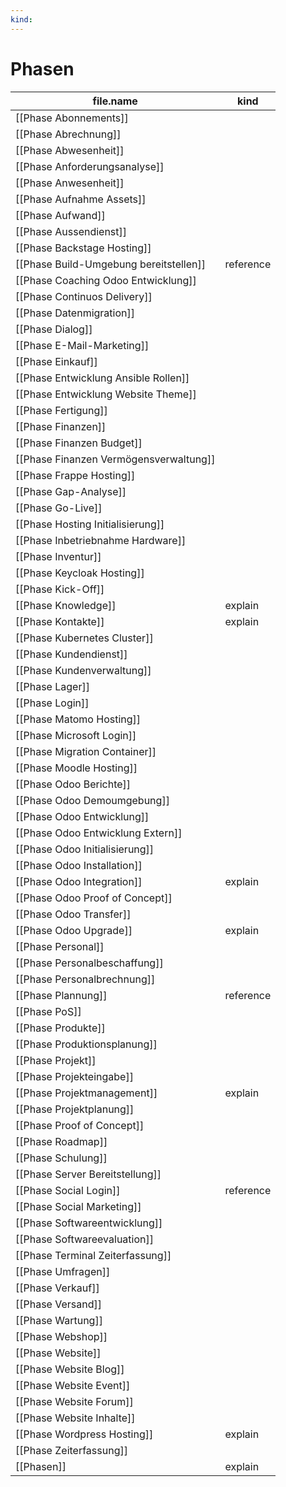 ```yaml
---
kind:
---
```

# Phasen
| file.name | kind |
| --- | --- |
| [[Phase Abonnements]] |  |
| [[Phase Abrechnung]] |  |
| [[Phase Abwesenheit]] |  |
| [[Phase Anforderungsanalyse]] |  |
| [[Phase Anwesenheit]] |  |
| [[Phase Aufnahme Assets]] |  |
| [[Phase Aufwand]] |  |
| [[Phase Aussendienst]] |  |
| [[Phase Backstage Hosting]] |  |
| [[Phase Build-Umgebung bereitstellen]] | reference |
| [[Phase Coaching Odoo Entwicklung]] |  |
| [[Phase Continuos Delivery]] |  |
| [[Phase Datenmigration]] |  |
| [[Phase Dialog]] |  |
| [[Phase E-Mail-Marketing]] |  |
| [[Phase Einkauf]] |  |
| [[Phase Entwicklung Ansible Rollen]] |  |
| [[Phase Entwicklung Website Theme]] |  |
| [[Phase Fertigung]] |  |
| [[Phase Finanzen]] |  |
| [[Phase Finanzen Budget]] |  |
| [[Phase Finanzen Vermögensverwaltung]] |  |
| [[Phase Frappe Hosting]] |  |
| [[Phase Gap-Analyse]] |  |
| [[Phase Go-Live]] |  |
| [[Phase Hosting Initialisierung]] |  |
| [[Phase Inbetriebnahme Hardware]] |  |
| [[Phase Inventur]] |  |
| [[Phase Keycloak Hosting]] |  |
| [[Phase Kick-Off]] |  |
| [[Phase Knowledge]] | explain |
| [[Phase Kontakte]] | explain |
| [[Phase Kubernetes Cluster]] |  |
| [[Phase Kundendienst]] |  |
| [[Phase Kundenverwaltung]] |  |
| [[Phase Lager]] |  |
| [[Phase Login]] |  |
| [[Phase Matomo Hosting]] |  |
| [[Phase Microsoft Login]] |  |
| [[Phase Migration Container]] |  |
| [[Phase Moodle Hosting]] |  |
| [[Phase Odoo Berichte]] |  |
| [[Phase Odoo Demoumgebung]] |  |
| [[Phase Odoo Entwicklung]] |  |
| [[Phase Odoo Entwicklung Extern]] |  |
| [[Phase Odoo Initialisierung]] |  |
| [[Phase Odoo Installation]] |  |
| [[Phase Odoo Integration]] | explain |
| [[Phase Odoo Proof of Concept]] |  |
| [[Phase Odoo Transfer]] |  |
| [[Phase Odoo Upgrade]] | explain |
| [[Phase Personal]] |  |
| [[Phase Personalbeschaffung]] |  |
| [[Phase Personalbrechnung]] |  |
| [[Phase Plannung]] | reference |
| [[Phase PoS]] |  |
| [[Phase Produkte]] |  |
| [[Phase Produktionsplanung]] |  |
| [[Phase Projekt]] |  |
| [[Phase Projekteingabe]] |  |
| [[Phase Projektmanagement]] | explain |
| [[Phase Projektplanung]] |  |
| [[Phase Proof of Concept]] |  |
| [[Phase Roadmap]] |  |
| [[Phase Schulung]] |  |
| [[Phase Server Bereitstellung]] |  |
| [[Phase Social Login]] | reference |
| [[Phase Social Marketing]] |  |
| [[Phase Softwareentwicklung]] |  |
| [[Phase Softwareevaluation]] |  |
| [[Phase Terminal Zeiterfassung]] |  |
| [[Phase Umfragen]] |  |
| [[Phase Verkauf]] |  |
| [[Phase Versand]] |  |
| [[Phase Wartung]] |  |
| [[Phase Webshop]] |  |
| [[Phase Website]] |  |
| [[Phase Website Blog]] |  |
| [[Phase Website Event]] |  |
| [[Phase Website Forum]] |  |
| [[Phase Website Inhalte]] |  |
| [[Phase Wordpress Hosting]] | explain |
| [[Phase Zeiterfassung]] |  |
| [[Phasen]] | explain |
